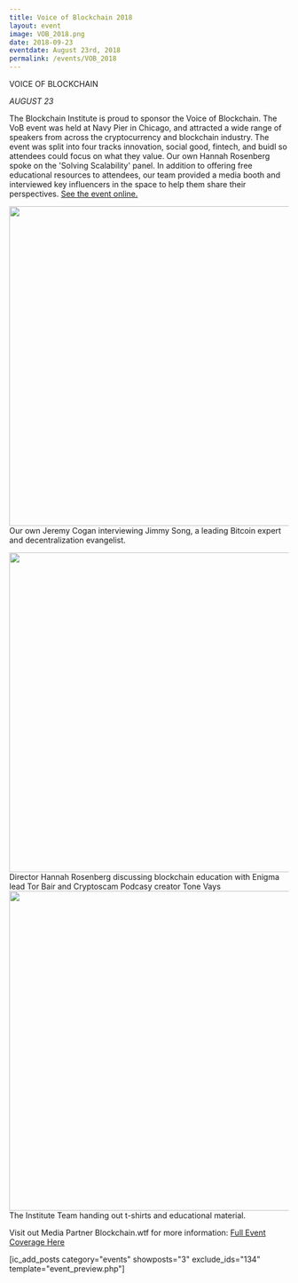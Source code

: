 ```yaml
---
title: Voice of Blockchain 2018
layout: event
image: VOB_2018.png
date: 2018-09-23
eventdate: August 23rd, 2018
permalink: /events/VOB_2018
---
```


VOICE OF BLOCKCHAIN

<em>AUGUST 23</em>

The Blockchain Institute is proud to sponsor the Voice of Blockchain. The VoB event was held at Navy Pier in Chicago, and attracted a wide range of speakers from across the cryptocurrency and blockchain industry. The event was split into four tracks innovation, social good, fintech, and buidl so attendees could focus on what they value. Our own Hannah Rosenberg spoke on the 'Solving Scalability' panel. In addition to offering free educational resources to attendees, our team provided a media booth and interviewed key influencers in the space to help them share their perspectives. <a href="https://theblockchaininstitute.org/wp-content/uploads/2018/08/voice-of-blockchain">See the event online.</a>

<img src="https://theblockchaininstitute.org/wp-content/uploads/2018/10/VOB_6D-1225-1-864x576.jpg" alt="" width="864" height="576" /> Our own Jeremy Cogan interviewing Jimmy Song, a leading Bitcoin expert and decentralization evangelist.

<img src="https://theblockchaininstitute.org/wp-content/uploads/2018/10/VOB_6D-1390-864x576.jpg" alt="" width="864" height="576" /> Director Hannah Rosenberg discussing blockchain education with Enigma lead Tor Bair and Cryptoscam Podcasy creator Tone Vays
<img src="https://theblockchaininstitute.org/wp-content/uploads/2018/10/VOB_6D-1625-864x576.jpg" alt="" width="864" height="576" /> The Institute Team handing out t-shirts and educational material.

Visit out Media Partner Blockchain.wtf for more information: <a href="https://theblockchaininstitute.org/wp-content/uploads/2018/08/voice-of-blockchain1">Full Event Coverage Here</a>

[ic_add_posts category="events" showposts="3" exclude_ids="134" template="event_preview.php"]
